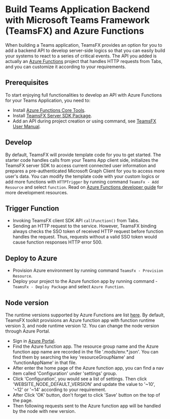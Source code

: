 # Build Teams Application Backend with Microsoft Teams Framework (TeamsFX) and Azure Functions

When building a Teams application, TeamsFX provides an option for you to add a backend API to develop server-side logics so that you can easily build your systems to react to a series of critical events. The API you added is actually an [Azure Functions](https://docs.microsoft.com/en-us/azure/azure-functions/) project that handles HTTP requests from Tabs, and you can customize it according to your requirements.

## Prerequisites

To start enjoying full functionalities to develop an API with Azure Functions for your Teams Application, you need to:
- Install [Azure Functions Core Tools](https://docs.microsoft.com/en-us/azure/azure-functions/functions-run-local?tabs=windows%2Ccsharp%2Cbash).
- Install [TeamsFX Server SDK Package](https://aka.ms/MODSPrivatePreview/server-sdk).
- Add an API during project creation or using command, see [TeamsFX User Manual](https://mods-landingpage-web.azurewebsites.net/md/guide/index).

## Develop

By default, TeamsFX will provide template code for you to get started. The starter code handles calls from your Teams App client side, initializes the TeamsFX server SDK to access current connected user information and prepares a pre-authenticated Microsoft Graph Client for you to access more user's data. You can modify the template code with your custom logics or add more functions with `HTTPTrigger` by running command `TeamsFx - Add Resource` and select `function`. Read on [Azure Functions developer guide](https://docs.microsoft.com/en-us/azure/azure-functions/functions-reference) for more development resources.

## Trigger Function

- Invoking TeamsFX client SDK API `callFunction()` from Tabs.
- Sending an HTTP request to the service. However, TeamsFX binding always checks the SSO token of
  received HTTP request before function handles the request. Thus, requests without a valid SSO token would cause function responses HTTP error 500.

## Deploy to Azure

- Provision Azure environment by running command `TeamsFx - Provision Resource`.
- Deploy your project to the Azure function app by running command - `TeamsFx - Deploy Package` and select `Azure Function`.

## Node version
The runtime versions supported by Azure Functions are list [here](https://docs.microsoft.com/en-us/azure/azure-functions/functions-versions). By default, TeamsFX toolkit provisions an Azure function app with function runtime version 3, and node runtime version 12. You can change the node version through Azure Portal.

- Sign in [Azure Portal](https://azure.microsoft.com/).
- Find the Azure function app. The resource group name and the Azure function app name are recorded in the file '.mods/env.*.json'. You can find them by searching the key 'resourceGroupName' and 'functionAppName' in that file.
- After enter the home page of the Azure function app, you can find a nav item called 'Configuration' under 'settings' group.
- Click 'Configuration', you would see a list of settings. Then click 'WEBSITE_NODE_DEFAULT_VERSION' and update the value to '~10', '~12' or '~14' according to your requirement.
- After Click 'OK' button, don't forget to click 'Save' button on the top of the page.
- Then following requests sent to the Azure function app will be handled by the node with new version.
